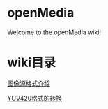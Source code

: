 openMedia
=========
Welcome to the openMedia wiki!

# wiki目录
[图像源格式介绍](https://github.com/luquanhong/openMedia/wiki/%E5%9B%BE%E5%83%8F%E6%BA%90%E6%A0%BC%E5%BC%8F%E4%BB%8B%E7%BB%8D)

[YUV420格式的转换](https://github.com/luquanhong/openMedia/wiki/YUV420%E6%A0%BC%E5%BC%8F%E7%9A%84%E8%BD%AC%E6%8D%A2)
